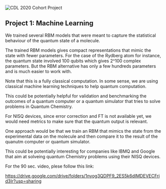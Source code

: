 ![CDL 2020 Cohort Project](../figures/CDL_logo.jpg)
## Project 1: Machine Learning

We trained several RBM models that were meant to capture the statistical behaviour of the quantum state of a molecule. 

The trained RBM models gives compact representations that mimic the state with fewer parameters. For the case of the Rydberg atom for instance, the quantum state involved 100 qubits which gives 2^100 complex parameters. But the RBM alternative has only a few hundreds parameters and is much easier to work with. 

Note that this is a fully classical computation. In some sense, we are using classical machine learning techniques to help quantum computation. 

This could be potentially helpful for validation and benchmarking the outcomes of a quantum computer or a quantum simulator that tries to solve problems in Quantum Chemistry. 

For NISQ devices, since error correction and FT is not available yet, we would need metrics to make sure that the quantum output is relevant. 

One approach would be that we train an RBM that mimics the state from the experimental data on the molecule and then compare it to the result of the quanutm computer or quantum simulator. 

This could be potentially interesting for companies like IBMQ and Google that aim at solveing quantum Chemistry problems using their NISQ devices. 

For the 90 sec. video, plese follow this link:

https://drive.google.com/drive/folders/1nyog3QDPF9_2ES5k6dIMDEVECFrid3Ir?usp=sharing